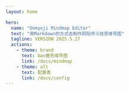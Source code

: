 ```yaml
---
layout: home

hero:
  name: "Onmyoji Mindmap Editor"
  text: "用Markdown的方式去制作阴阳师斗技思维导图"
  tagline: VERSION 2025.5.27
  actions:
    - theme: brand
      text: ban鹿思维导图
      link: /docs/mindmap
    - theme: alt
      text: 配置表
      link: /docs/config
---
```

